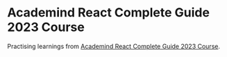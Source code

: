 # Academind React Complete Guide 2023 Course

Practising learnings from [Academind React Complete Guide 2023 Course](https://www.udemy.com/course/react-the-complete-guide-incl-redux/).
